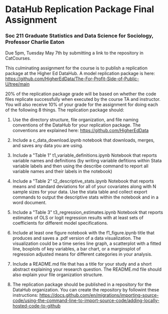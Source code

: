 # DataHub Replication Package Final Assignment

### Soc 211 Graduate Statistics and Data Science for Sociology, Professor Charlie Eaton

Due 5pm, Tuesday May 7th by submitting a link to the repository in CatCourses.

This culminating assignment for the course is to publish a replication package at the Higher Ed DataHub. A model replication package is here: https://github.com/HigherEdData/The-For-Profit-Side-of-Public-U/tree/main

20% of the replication package grade will be based on whether the code files replicate successfully when executed by the course TA and instructor. You will also receive 10% of your grade for the assignment for doing each of the following 8 things. The replication package should:
1. Use the directory structure, file organization, and file naming conventions of the DataHub for your replication package. The conventions are explained here: https://github.com/HigherEdData

2. Include a c_data_download.ipynb notebook that downloads, merges, and saves any data you are using.

3. Include a "Table 1" t1_variable_definitions.ipynb Notebook that reports variable names and definitions (by writing variable defitions within Stata variable labels and then using the describe command to report all variable names and their labels in the notebook)

4. Include a "Table 2" t2_descriptive_stats.ipynb Notebook that reports means and standard deviations for all of your covariates along with N sample sizes for your data. Use the stata table and collect export commands to output the descriptive stats within the notebook and in a word document. 

5. Include a "Table 3" t3_regression_estimates.ipynb Notebook that reports estimates of OLS or logit regression results with at least sets of coefficients for different model specifications.

6. Include at least one figure notebook with the f1_figure.ipynb title that produces and saves a .pdf version of a data visualization. The visualization could be a time series line graph, a scatterplot with a fitted line, boxplots of key variables, a bar chart, or a marginsplot of regression adjusted means for different categories in your analysis.

7. Include a README.md file that has a title for your study and a short abstract explaining your research question. The README.md file should also explain your file organization structure. 

8. The replication package should be published in a repository for the DataHub organization. You can create the repository by followint these instructions: https://docs.github.com/en/migrations/importing-source-code/using-the-command-line-to-import-source-code/adding-locally-hosted-code-to-github